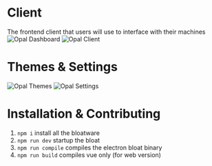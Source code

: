 

# Client
The frontend client that users will use to interface with their machines
![Opal Dashboard](https://cdn.discordapp.com/attachments/864388121219170324/1164175597447159860/image.png)
![Opal Client](https://cdn.discordapp.com/attachments/864388121219170324/1164175711372836916/image.png)

# Themes & Settings

![Opal Themes](https://cdn.discordapp.com/attachments/864388121219170324/1164175982756892752/image.png)
![Opal Settings](https://cdn.discordapp.com/attachments/864388121219170324/1164176166198988860/image.png)

# Installation & Contributing

1. `npm i`           install all the bloatware
2. `npm run dev`     startup the bloat
3. `npm run compile` compiles the electron bloat binary
4. `npm run build`   compiles vue only (for web version)
